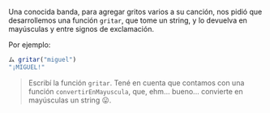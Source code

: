 Una conocida banda, para agregar gritos varios a su canción, nos pidió que desarrollemos una función `gritar`, que tome un string, y lo devuelva en mayúsculas y entre signos de exclamación.

Por ejemplo:

```javascript
ム gritar("miguel")
"¡MIGUEL!"
```

> Escribí la función `gritar`. Tené en cuenta que contamos con una función `convertirEnMayuscula`, que, ehm... bueno... convierte en mayúsculas un string :stuck_out_tongue:.
